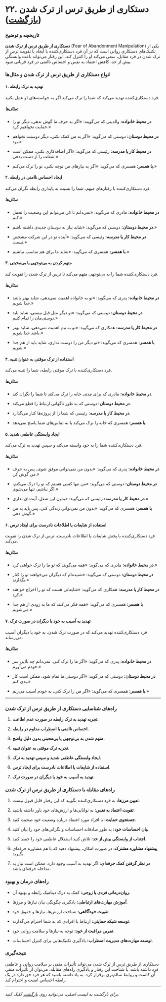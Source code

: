 # **۲۲. دستکاری از طریق ترس از ترک شدن** ([بازگشت](README.md))

### **تاریخچه و توضیح**

**دستکاری از طریق ترس از ترک شدن** (Fear of Abandonment Manipulation) یکی از تکنیک‌های دستکاری روانی است که در آن فرد دستکاری‌کننده با ایجاد یا تقویت ترس از ترک شدن در فرد مقابل، سعی می‌کند او را کنترل کند. این رفتار می‌تواند باعث وابستگی بیش از حد، کاهش اعتماد به نفس و احساس ناامنی در فرد قربانی شود.

### **انواع دستکاری از طریق ترس از ترک شدن و مثال‌ها**

#### **۱. تهدید به ترک رابطه**

فرد دستکاری‌کننده تهدید می‌کند که شما را ترک می‌کند اگر به خواسته‌های او عمل نکنید.

##### **مثال‌ها:**

- **در محیط خانواده:** والدینی که می‌گویند: «اگر به حرف ما گوش ندهی، دیگر تو را حمایت نخواهیم کرد.»

- **در محیط دوستان:** دوستی که می‌گوید: «اگر به من کمک نکنی، دیگر دوستت نخواهم بود.»

- **در محیط کار یا مدرسه:** رئیسی که می‌گوید: «اگر اضافه‌کاری نکنی، ممکن است شغلت را از دست بدهی.»

- **با همسر:** همسری که می‌گوید: «اگر به نیازهای من توجه نکنی، تو را ترک می‌کنم.»

#### **۲. ایجاد احساس ناامنی در رابطه**

فرد دستکاری‌کننده با رفتارهای مبهم، شما را نسبت به پایداری رابطه نگران می‌کند.

##### **مثال‌ها:**

- **در محیط خانواده:** مادری که می‌گوید: «نمی‌دانم تا کی می‌توانم این وضعیت را تحمل کنم.»

- **در محیط دوستان:** دوستی که می‌گوید: «شاید نیاز به دوستان جدیدی داشته باشم.»

- **در محیط کار یا مدرسه:** رئیسی که می‌گوید: «آینده تو در این شرکت مشخص نیست.»

- **با همسر:** همسری که می‌گوید: «شاید ما برای هم مناسب نباشیم.»

#### **۳. متهم کردن به بی‌توجهی یا بی‌محبتی**

فرد دستکاری‌کننده شما را به بی‌توجهی متهم می‌کند تا ترس از ترک شدن را تقویت کند.

##### **مثال‌ها:**

- **در محیط خانواده:** پدری که می‌گوید: «تو به خانواده اهمیت نمی‌دهی، شاید بهتر باشد جدا شویم.»

- **در محیط دوستان:** دوستی که می‌گوید: «تو دیگر مثل قبل نیستی، شاید باید دوستی‌مان را تمام کنیم.»

- **در محیط کار یا مدرسه:** همکاری که می‌گوید: «تو به تیم اهمیت نمی‌دهی، شاید بهتر باشد جدا شویم.»

- **با همسر:** همسری که می‌گوید: «تو دیگر من را دوست نداری، شاید باید از هم جدا شویم.»

#### **۴. استفاده از ترک موقتی به عنوان تنبیه**

فرد دستکاری‌کننده با ترک موقتی رابطه، شما را تنبیه می‌کند.

##### **مثال‌ها:**

- **در محیط خانواده:** مادری که برای مدتی خانه را ترک می‌کند تا شما را نگران کند.

- **در محیط دوستان:** دوستی که به طور ناگهانی ارتباط را قطع می‌کند.

- **در محیط کار یا مدرسه:** رئیسی که شما را از پروژه‌ها کنار می‌گذارد.

- **با همسر:** همسری که خانه را ترک می‌کند یا به تماس‌های شما پاسخ نمی‌دهد.

#### **۵. ایجاد وابستگی عاطفی شدید**

فرد دستکاری‌کننده شما را به خود وابسته می‌کند و سپس تهدید به ترک می‌کند.

##### **مثال‌ها:**

- **در محیط خانواده:** پدری که می‌گوید: «بدون من نمی‌توانی موفق شوی، پس به حرف من گوش کن.»

- **در محیط دوستان:** دوستی که می‌گوید: «من تنها کسی هستم که تو را درک می‌کنم، اگر نباشم، تنها می‌شوی.»

- **در محیط کار یا مدرسه:** رئیسی که می‌گوید: «بدون این شغل، آینده‌ای نداری.»

- **با همسر:** همسری که می‌گوید: «بدون من نمی‌توانی زندگی کنی، پس باید به من گوش دهی.»

#### **۶. استفاده از شایعات یا اطلاعات نادرست برای ایجاد ترس**

فرد دستکاری‌کننده با پخش شایعات یا اطلاعات نادرست، ترس از ترک شدن را تقویت می‌کند.

##### **مثال‌ها:**

- **در محیط خانواده:** مادری که می‌گوید: «همه می‌گویند که تو ما را ترک خواهی کرد.»

- **در محیط دوستان:** دوستی که می‌گوید: «شنیده‌ام که دیگران می‌خواهند تو را کنار بگذارند.»

- **در محیط کار یا مدرسه:** همکاری که می‌گوید: «شایعاتی هست که تو را اخراج خواهند کرد.»

- **با همسر:** همسری که می‌گوید: «همه فکر می‌کنند که ما به زودی از هم جدا می‌شویم.»

#### **۷. تهدید به آسیب به خود یا دیگران در صورت ترک**

فرد دستکاری‌کننده تهدید می‌کند که در صورت ترک شدن، به خود یا دیگران آسیب می‌رساند.

##### **مثال‌ها:**

- **در محیط خانواده:** پدری که می‌گوید: «اگر ما را ترک کنی، نمی‌دانم چه بلایی سر خودم می‌آورم.»

- **در محیط دوستان:** دوستی که می‌گوید: «اگر دوستی ما تمام شود، ممکن است کار بدی کنم.»

- **با همسر:** همسری که می‌گوید: «اگر من را ترک کنی، به خودم آسیب می‌زنم.»

---

### **راه‌های شناسایی دستکاری از طریق ترس از ترک شدن**

1. **تجربه تهدید به ترک رابطه در صورت عدم اطاعت.**

2. **احساس ناامنی یا اضطراب مداوم در رابطه.**

3. **متهم شدن به بی‌توجهی یا بی‌محبتی بدون دلیل واضح.**

4. **تجربه ترک موقتی به عنوان تنبیه.**

5. **ایجاد وابستگی عاطفی شدید و سپس تهدید به ترک.**

6. **استفاده از شایعات یا اطلاعات نادرست برای ایجاد ترس.**

7. **تهدید به آسیب به خود یا دیگران در صورت ترک.**

### **راه‌های مقابله با دستکاری از طریق ترس از ترک شدن**

1. **تعیین مرزها:** به فرد دستکاری‌کننده بگویید که این رفتار قابل قبول نیست.

2. **تقویت اعتماد به نفس:** به توانایی‌ها و ارزش‌های خود باور داشته باشید.

3. **جستجوی حمایت:** با افراد مورد اعتماد درباره وضعیت خود صحبت کنید.

4. **بیان احساسات خود:** به طور صادقانه احساسات و نگرانی‌های خود را بیان کنید.

5. **اجتناب از وابستگی بیش از حد:** تلاش کنید استقلال عاطفی خود را حفظ کنید.

6. **پیشنهاد مشاوره مشترک:** در صورت امکان، پیشنهاد دهید که با هم مشاوره حرفه‌ای بگیرید.

7. **در نظر گرفتن کمک حرفه‌ای:** اگر تهدید به آسیب وجود دارد، ممکن است نیاز به مداخله حرفه‌ای باشد.

### **راه‌های درمان و بهبود**

- **روان‌درمانی فردی یا زوجی:** کمک به درک دینامیک رابطه و بهبود آن.

- **آموزش مهارت‌های ارتباطی:** یادگیری چگونگی بیان نیازها و مرزها.

- **تقویت خودآگاهی:** شناخت ارزش‌ها، نیازها و حقوق خود.

- **توسعه شبکه حمایتی:** ارتباط با افرادی که به شما احترام می‌گذارند.

- **تمرین مراقبت از خود:** توجه به نیازها و سلامت روانی خود.

- **توسعه مهارت‌های مدیریت اضطراب:** یادگیری تکنیک‌هایی برای کنترل احساسات.

### **نتیجه‌گیری**

دستکاری از طریق ترس از ترک شدن می‌تواند تأثیرات منفی بر سلامت روانی و عاطفی فرد داشته باشد. با شناخت این رفتار و یادگیری راه‌های مقابله، می‌توان از تأثیرات منفی آن کاست و روابط سالم‌تری برقرار کرد. به یاد داشته باشید که هر فرد حق دارد در یک رابطه احساس امنیت و احترام کند.

---

_برای بازگشت به لیست اصلی، می‌توانید روی [بازگشت](README.md) کلیک کنید._
